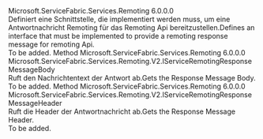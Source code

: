<Type Name="IServiceRemotingResponseMessage" FullName="Microsoft.ServiceFabric.Services.Remoting.V2.IServiceRemotingResponseMessage">
  <TypeSignature Language="C#" Value="public interface IServiceRemotingResponseMessage" />
  <TypeSignature Language="ILAsm" Value=".class public interface auto ansi abstract IServiceRemotingResponseMessage" />
  <TypeSignature Language="DocId" Value="T:Microsoft.ServiceFabric.Services.Remoting.V2.IServiceRemotingResponseMessage" />
  <TypeSignature Language="VB.NET" Value="Public Interface IServiceRemotingResponseMessage" />
  <TypeSignature Language="F#" Value="type IServiceRemotingResponseMessage = interface" />
  <AssemblyInfo>
    <AssemblyName>Microsoft.ServiceFabric.Services.Remoting</AssemblyName>
    <AssemblyVersion>6.0.0.0</AssemblyVersion>
  </AssemblyInfo>
  <Interfaces />
  <Docs>
    <summary>
            <span data-ttu-id="12074-101">Definiert eine Schnittstelle, die implementiert werden muss, um eine Antwortnachricht Remoting für das Remoting Api bereitzustellen.</span><span class="sxs-lookup"><span data-stu-id="12074-101">Defines an interface that must be implemented to provide  a remoting response message for remoting Api.</span></span>
            </summary>
    <remarks>To be added.</remarks>
  </Docs>
  <Members>
    <Member MemberName="GetBody">
      <MemberSignature Language="C#" Value="public Microsoft.ServiceFabric.Services.Remoting.V2.IServiceRemotingResponseMessageBody GetBody ();" />
      <MemberSignature Language="ILAsm" Value=".method public hidebysig newslot virtual instance class Microsoft.ServiceFabric.Services.Remoting.V2.IServiceRemotingResponseMessageBody GetBody() cil managed" />
      <MemberSignature Language="DocId" Value="M:Microsoft.ServiceFabric.Services.Remoting.V2.IServiceRemotingResponseMessage.GetBody" />
      <MemberSignature Language="VB.NET" Value="Public Function GetBody () As IServiceRemotingResponseMessageBody" />
      <MemberSignature Language="F#" Value="abstract member GetBody : unit -&gt; Microsoft.ServiceFabric.Services.Remoting.V2.IServiceRemotingResponseMessageBody" Usage="iServiceRemotingResponseMessage.GetBody " />
      <MemberType>Method</MemberType>
      <AssemblyInfo>
        <AssemblyName>Microsoft.ServiceFabric.Services.Remoting</AssemblyName>
        <AssemblyVersion>6.0.0.0</AssemblyVersion>
      </AssemblyInfo>
      <ReturnValue>
        <ReturnType>Microsoft.ServiceFabric.Services.Remoting.V2.IServiceRemotingResponseMessageBody</ReturnType>
      </ReturnValue>
      <Parameters />
      <Docs>
        <summary>
            <span data-ttu-id="12074-102">Ruft den Nachrichtentext der Antwort ab.</span><span class="sxs-lookup"><span data-stu-id="12074-102">Gets the Response Message Body.</span></span>
            </summary>
        <returns />
        <remarks>To be added.</remarks>
      </Docs>
    </Member>
    <Member MemberName="GetHeader">
      <MemberSignature Language="C#" Value="public Microsoft.ServiceFabric.Services.Remoting.V2.IServiceRemotingResponseMessageHeader GetHeader ();" />
      <MemberSignature Language="ILAsm" Value=".method public hidebysig newslot virtual instance class Microsoft.ServiceFabric.Services.Remoting.V2.IServiceRemotingResponseMessageHeader GetHeader() cil managed" />
      <MemberSignature Language="DocId" Value="M:Microsoft.ServiceFabric.Services.Remoting.V2.IServiceRemotingResponseMessage.GetHeader" />
      <MemberSignature Language="VB.NET" Value="Public Function GetHeader () As IServiceRemotingResponseMessageHeader" />
      <MemberSignature Language="F#" Value="abstract member GetHeader : unit -&gt; Microsoft.ServiceFabric.Services.Remoting.V2.IServiceRemotingResponseMessageHeader" Usage="iServiceRemotingResponseMessage.GetHeader " />
      <MemberType>Method</MemberType>
      <AssemblyInfo>
        <AssemblyName>Microsoft.ServiceFabric.Services.Remoting</AssemblyName>
        <AssemblyVersion>6.0.0.0</AssemblyVersion>
      </AssemblyInfo>
      <ReturnValue>
        <ReturnType>Microsoft.ServiceFabric.Services.Remoting.V2.IServiceRemotingResponseMessageHeader</ReturnType>
      </ReturnValue>
      <Parameters />
      <Docs>
        <summary>
            <span data-ttu-id="12074-103">Ruft die Header der Antwortnachricht ab.</span><span class="sxs-lookup"><span data-stu-id="12074-103">Gets the Response Message Header.</span></span>
            </summary>
        <returns />
        <remarks>To be added.</remarks>
      </Docs>
    </Member>
  </Members>
</Type>
